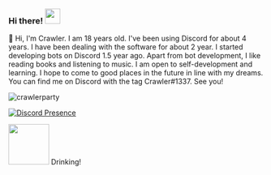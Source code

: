 ### Hi there! <img src = "https://cdn.discordapp.com/emojis/625936333248004096.png?v=1" high="20px" width="30px">

🌠 Hi, I'm Crawler. I am 18 years old. I've been using Discord for about 4 years. I have been dealing with the software for about 2 year. I started developing bots on Discord 1.5 year ago. Apart from bot development, I like reading books and listening to music. I am open to self-development and learning. I hope to come to good places in the future in line with my dreams. You can find me on Discord with the tag Crawler#1337. See you!

<img src="https://komarev.com/ghpvc/?username=crawlerparty&label=Number%20Visitors&color=5210fa" alt="crawlerparty" />


[![Discord Presence](https://lanyard-profile-readme.vercel.app/api/620600867816734742?theme=dark&bg=06154a&animated=true&hideDiscrim=false&borderRadius=20px)](https://discord.com/users/620600867816734742)

<img src = "https://cdn.discordapp.com/emojis/812305547436883968.png?v=1" high="40px" width="80px">  Drinking!
